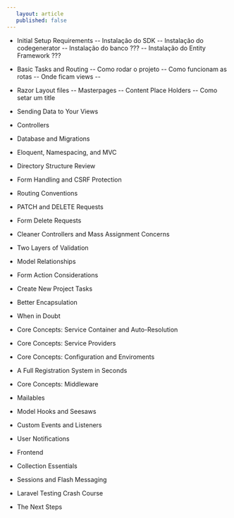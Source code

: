 ```yaml
---
   layout: article
   published: false
---
```


- Initial Setup Requirements
-- Instalação do SDK
-- Instalação do codegenerator
-- Instalação do banco ???
-- Instalação do Entity Framework ???

- Basic Tasks and Routing
-- Como rodar o projeto
-- Como funcionam as rotas
-- Onde ficam views
-- 


- Razor Layout files
-- Masterpages
-- Content Place Holders
-- Como setar um title


- Sending Data to Your Views



- Controllers
- Database and Migrations
- Eloquent, Namespacing, and MVC
- Directory Structure Review
- Form Handling and CSRF Protection
- Routing Conventions
- PATCH and DELETE Requests
- Form Delete Requests
- Cleaner Controllers and Mass Assignment Concerns
- Two Layers of Validation
- Model Relationships
- Form Action Considerations
- Create New Project Tasks
- Better Encapsulation
- When in Doubt
- Core Concepts: Service Container and Auto-Resolution
- Core Concepts: Service Providers
- Core Concepts: Configuration and Enviroments
- A Full Registration System in Seconds
- Core Concepts: Middleware
- Mailables
- Model Hooks and Seesaws
- Custom Events and Listeners
- User Notifications
- Frontend
- Collection Essentials
- Sessions and Flash Messaging
- Laravel Testing Crash Course
- The Next Steps
